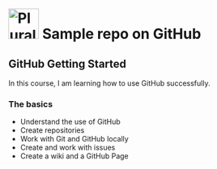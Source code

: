 # <a href='http://pluralsight.com'><img src='https://gillcleerenpluralsight.blob.core.windows.net/files/pluralsight.png' height='60' alt='Pluralsight Logo'></a> Sample repo on GitHub

## GitHub Getting Started

In this course, I am learning how to use GitHub successfully.

### The basics

- Understand the use of GitHub
- Create repositories
- Work with Git and GitHub locally
- Create and work with issues
- Create a wiki and a GitHub Page
